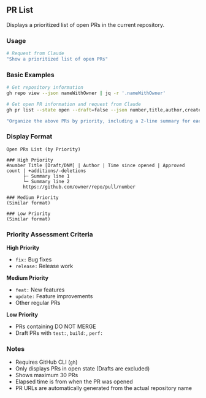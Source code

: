 ## PR List

Displays a prioritized list of open PRs in the current repository.

### Usage

```bash
# Request from Claude
"Show a prioritized list of open PRs"
```

### Basic Examples

```bash
# Get repository information
gh repo view --json nameWithOwner | jq -r '.nameWithOwner'

# Get open PR information and request from Claude
gh pr list --state open --draft=false --json number,title,author,createdAt,additions,deletions,reviews --limit 30

"Organize the above PRs by priority, including a 2-line summary for each PR. Generate URLs using the repository name obtained above"
```

### Display Format

```text
Open PRs List (by Priority)

### High Priority
#number Title [Draft/DNM] | Author | Time since opened | Approved count | +additions/-deletions
      ├─ Summary line 1
      └─ Summary line 2
      https://github.com/owner/repo/pull/number

### Medium Priority
(Similar format)

### Low Priority
(Similar format)
```

### Priority Assessment Criteria

**High Priority**

- `fix:` Bug fixes
- `release:` Release work

**Medium Priority**

- `feat:` New features
- `update:` Feature improvements
- Other regular PRs

**Low Priority**

- PRs containing DO NOT MERGE
- Draft PRs with `test:`, `build:`, `perf:`

### Notes

- Requires GitHub CLI (`gh`)
- Only displays PRs in open state (Drafts are excluded)
- Shows maximum 30 PRs
- Elapsed time is from when the PR was opened
- PR URLs are automatically generated from the actual repository name
